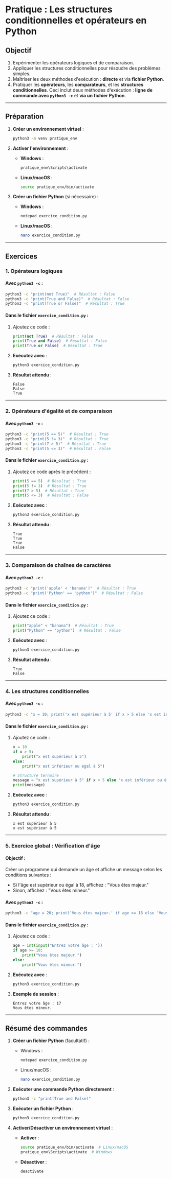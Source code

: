 # Pratique : Les structures conditionnelles et opérateurs en Python

## Objectif
1. Expérimenter les opérateurs logiques et de comparaison.
2. Appliquer les structures conditionnelles pour résoudre des problèmes simples.
3. Maîtriser les deux méthodes d'exécution : **directe** et via **fichier Python**.
4. Pratiquer les **opérateurs**, les **comparateurs**, et les **structures conditionnelles**. Ceci inclut deux méthodes d'exécution : **ligne de commande avec `python3 -c`** et **via un fichier Python**.

---

## Préparation

1. **Créer un environnement virtuel** :
   ```bash
   python3 -m venv pratique_env
   ```

2. **Activer l'environnement** :
   - **Windows** :
     ```cmd
     pratique_env\Scripts\activate
     ```
   - **Linux/macOS** :
     ```bash
     source pratique_env/bin/activate
     ```

3. **Créer un fichier Python** (si nécessaire) :
   - **Windows** :
     ```cmd
     notepad exercice_condition.py
     ```
   - **Linux/macOS** :
     ```bash
     nano exercice_condition.py
     ```

---

## Exercices

### 1. Opérateurs logiques

#### Avec **`python3 -c`** :
```bash
python3 -c "print(not True)"  # Résultat : False
python3 -c "print(True and False)"  # Résultat : False
python3 -c "print(True or False)"  # Résultat : True
```

#### Dans le fichier `exercice_condition.py` :
1. Ajoutez ce code :
   ```python
   print(not True)  # Résultat : False
   print(True and False)  # Résultat : False
   print(True or False)  # Résultat : True
   ```

2. **Exécutez avec** :
   ```bash
   python3 exercice_condition.py
   ```

3. **Résultat attendu** :
   ```plaintext
   False
   False
   True
   ```

---

### 2. Opérateurs d'égalité et de comparaison

#### Avec **`python3 -c`** :
```bash
python3 -c "print(5 == 5)"  # Résultat : True
python3 -c "print(5 != 3)"  # Résultat : True
python3 -c "print(7 > 5)"  # Résultat : True
python3 -c "print(5 <= 3)"  # Résultat : False
```

#### Dans le fichier `exercice_condition.py` :
1. Ajoutez ce code après le précédent :
   ```python
   print(5 == 5)  # Résultat : True
   print(5 != 3)  # Résultat : True
   print(7 > 5)  # Résultat : True
   print(5 <= 3)  # Résultat : False
   ```

2. **Exécutez avec** :
   ```bash
   python3 exercice_condition.py
   ```

3. **Résultat attendu** :
   ```plaintext
   True
   True
   True
   False
   ```

---

### 3. Comparaison de chaînes de caractères

#### Avec **`python3 -c`** :
```bash
python3 -c "print('apple' < 'banana')"  # Résultat : True
python3 -c "print('Python' == 'python')"  # Résultat : False
```

#### Dans le fichier `exercice_condition.py` :
1. Ajoutez ce code :
   ```python
   print("apple" < "banana")  # Résultat : True
   print("Python" == "python")  # Résultat : False
   ```

2. **Exécutez avec** :
   ```bash
   python3 exercice_condition.py
   ```

3. **Résultat attendu** :
   ```plaintext
   True
   False
   ```

---

### 4. Les structures conditionnelles

#### Avec **`python3 -c`** :
```bash
python3 -c "x = 10; print('x est supérieur à 5' if x > 5 else 'x est inférieur ou égal à 5')"
```

#### Dans le fichier `exercice_condition.py` :
1. Ajoutez ce code :
   ```python
   x = 10
   if x > 5:
       print("x est supérieur à 5")
   else:
       print("x est inférieur ou égal à 5")

   # Structure ternaire
   message = "x est supérieur à 5" if x > 5 else "x est inférieur ou égal à 5"
   print(message)
   ```

2. **Exécutez avec** :
   ```bash
   python3 exercice_condition.py
   ```

3. **Résultat attendu** :
   ```plaintext
   x est supérieur à 5
   x est supérieur à 5
   ```

---

### 5. Exercice global : Vérification d'âge

#### Objectif :
Créer un programme qui demande un âge et affiche un message selon les conditions suivantes :
- Si l'âge est supérieur ou égal à 18, affichez : "Vous êtes majeur."
- Sinon, affichez : "Vous êtes mineur."

#### Avec **`python3 -c`** :
```bash
python3 -c "age = 20; print('Vous êtes majeur.' if age >= 18 else 'Vous êtes mineur.')"
```

#### Dans le fichier `exercice_condition.py` :
1. Ajoutez ce code :
   ```python
   age = int(input("Entrez votre âge : "))
   if age >= 18:
       print("Vous êtes majeur.")
   else:
       print("Vous êtes mineur.")
   ```

2. **Exécutez avec** :
   ```bash
   python3 exercice_condition.py
   ```

3. **Exemple de session** :
   ```plaintext
   Entrez votre âge : 17
   Vous êtes mineur.
   ```

---

## Résumé des commandes

1. **Créer un fichier Python** (facultatif) :
   - Windows :
     ```cmd
     notepad exercice_condition.py
     ```
   - Linux/macOS :
     ```bash
     nano exercice_condition.py
     ```

2. **Exécuter une commande Python directement** :
   ```bash
   python3 -c "print(True and False)"
   ```

3. **Exécuter un fichier Python** :
   ```bash
   python3 exercice_condition.py
   ```

4. **Activer/Désactiver un environnement virtuel** :
   - **Activer** :
     ```bash
     source pratique_env/bin/activate  # Linux/macOS
     pratique_env\Scripts\activate  # Windows
     ```
   - **Désactiver** :
     ```bash
     deactivate
     ```

